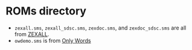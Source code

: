 # ROMs directory

- `zexall.sms`, `zexall_sdsc.sms`, `zexdoc.sms`, and `zexdoc_sdsc.sms` are all from [ZEXALL](https://www.smspower.org/Homebrew/ZEXALL-SMS).
- `owdemo.sms` is from [Only Words](https://www.smspower.org/Homebrew/OnlyWords-SMS)